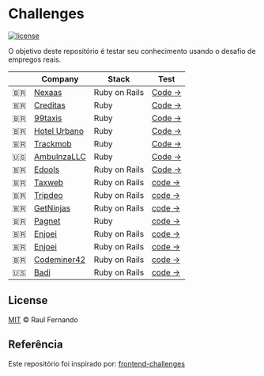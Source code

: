 # Challenges

[![license](https://img.shields.io/github/license/LFeh/frontend-challenges.svg)](/license)

O objetivo deste repositório é testar seu conhecimento usando o desafio de empregos reais.

| | Company | Stack | Test
|--|--|--|--
| :brazil: | [Nexaas](http://www.nexaas.com/) | Ruby on Rails | [Code →](https://github.com/myfreecomm/desafio-programacao-1)
| :brazil: | [Creditas](http://www.creditas.com.br) | Ruby | [Code →](https://github.com/Creditas/challenge/tree/master/backend)
| :brazil: | [99taxis](http://99app.com/) | Ruby | [Code →](https://github.com/99Taxis/recruiting-challenge)
| :brazil: | [Hotel Urbano](https://www.hotelurbano.com/) | Ruby | [Code →](https://github.com/HotelUrbano/challenge-bravo)
| :brazil: | [Trackmob](https://trackmob.com.br/) | Ruby | [Code →](https://github.com/Trackmob/trackmob-backend-test)
| :us: | [AmbulnzaLLC](http://www.ambulnz.com/) | Ruby | [Code →](https://github.com/AmbulnzLLC/backend-challenge)
| :brazil: | [Edools](https://www.edools.com/) | Ruby on Rails | [Code →](https://github.com/Edools/quero-trabalhar-no-edools_backend)
| :brazil: | [Taxweb](http://www.taxweb.com.br/) | Ruby on Rails | [code →](https://github.com/taxweb/avaliacao_rails_developer)
| :brazil: | [Tripdeo](http://www.tripdeo.net) | Ruby on Rails | [code →](https://github.com/oddlyfunctional/tripdeo-test)
| :brazil: | [GetNinjas](https://www.getninjas.com.br/) | Ruby on Rails | [code →](https://github.com/getninjas/backend-challenge)
| :brazil: | [Pagnet](www.useblu.com.br/) | Ruby | [code →](https://github.com/Pagnet/desafio-back-end)
| :brazil: | [Enjoei](https://www.enjoei.com.br/) | Ruby on Rails | [code →](https://github.com/manoamaro/challenge-project-03)
| :brazil: | [Enjoei](https://www.icasei.com.br/) | Ruby on Rails | [code →](https://github.com/icasei/teste-back-end)
| :brazil: | [Codeminer42](https://www.codeminer42.com/) | Ruby on Rails | [code →](https://gist.github.com/akitaonrails/711b5553533d1a14364907bbcdbee677)
| :us: | [Badi](https://badi.com/us/) |Ruby on Rails| [code →](https://github.com/Badiapp/coding-challenge-backend)

## License

[MIT](/license) &copy; Raul Fernando

## Referência

Este repositório foi inspirado por: [frontend-challenges](https://github.com/LFeh/frontend-challenges/tree/master/.github)
